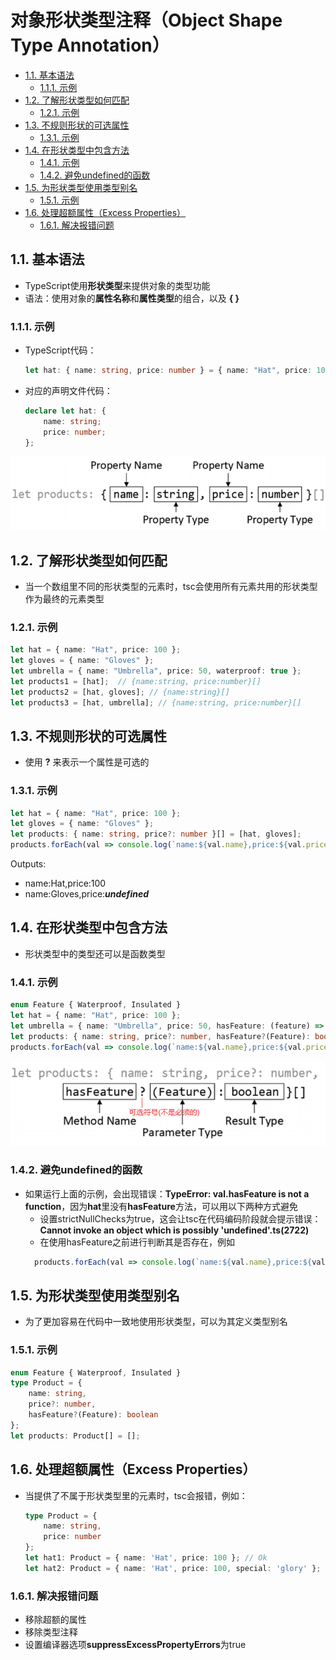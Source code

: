 # 对象形状类型注释（Object Shape Type Annotation）

- [1.1. 基本语法](#11-基本语法)
  - [1.1.1. 示例](#111-示例)
- [1.2. 了解形状类型如何匹配](#12-了解形状类型如何匹配)
  - [1.2.1. 示例](#121-示例)
- [1.3. 不规则形状的可选属性](#13-不规则形状的可选属性)
  - [1.3.1. 示例](#131-示例)
- [1.4. 在形状类型中包含方法](#14-在形状类型中包含方法)
  - [1.4.1. 示例](#141-示例)
  - [1.4.2. 避免undefined的函数](#142-避免undefined的函数)
- [1.5. 为形状类型使用类型别名](#15-为形状类型使用类型别名)
  - [1.5.1. 示例](#151-示例)
- [1.6. 处理超额属性（Excess Properties）](#16-处理超额属性excess-properties)
  - [1.6.1. 解决报错问题](#161-解决报错问题)

## 1.1. 基本语法
- TypeScript使用**形状类型**来提供对象的类型功能
- 语法：使用对象的**属性名称**和**属性类型**的组合，以及 **{ }**
### 1.1.1. 示例
- TypeScript代码：
    ```typescript
    let hat: { name: string, price: number } = { name: "Hat", price: 100 };
    ```
- 对应的声明文件代码：
    ```typescript
    declare let hat: {
        name: string;
        price: number;
    };
    ```
![object_shape_type](assets/object_shape_type.png)

## 1.2. 了解形状类型如何匹配
- 当一个数组里不同的形状类型的元素时，tsc会使用所有元素共用的形状类型作为最终的元素类型
### 1.2.1. 示例
```typescript
let hat = { name: "Hat", price: 100 };
let gloves = { name: "Gloves" };
let umbrella = { name: "Umbrella", price: 50, waterproof: true };
let products1 = [hat];  // {name:string, price:number}[]
let products2 = [hat, gloves]; // {name:string}[]
let products3 = [hat, umbrella]; // {name:string, price:number}[]
```

## 1.3. 不规则形状的可选属性
- 使用 **?** 来表示一个属性是可选的
### 1.3.1. 示例
```typescript
let hat = { name: "Hat", price: 100 };
let gloves = { name: "Gloves" };
let products: { name: string, price?: number }[] = [hat, gloves];
products.forEach(val => console.log(`name:${val.name},price:${val.price}`));
```
Outputs:
- name:Hat,price:100
- name:Gloves,price:***undefined***

## 1.4. 在形状类型中包含方法
- 形状类型中的类型还可以是函数类型
### 1.4.1. 示例
```typescript
enum Feature { Waterproof, Insulated }
let hat = { name: "Hat", price: 100 };
let umbrella = { name: "Umbrella", price: 50, hasFeature: (feature) => feature === Feature.Waterproof }
let products: { name: string, price?: number, hasFeature?(Feature): boolean }[] = [hat, umbrella];
products.forEach(val => console.log(`name:${val.name},price:${val.price},Waterproof:${val.hasFeature(Feature.Waterproof)}`));
```
![methods_in_shapetype](assets/methods_in_shapetype.png)

### 1.4.2. 避免undefined的函数
- 如果运行上面的示例，会出现错误：**TypeError: val.hasFeature is not a function**，因为**hat**里没有**hasFeature**方法，可以用以下两种方式避免
  - 设置strictNullChecks为true，这会让tsc在代码编码阶段就会提示错误：**Cannot invoke an object which is possibly 'undefined'.ts(2722)**
  - 在使用hasFeature之前进行判断其是否存在，例如
  ```typescript
    products.forEach(val => console.log(`name:${val.name},price:${val.price},Waterproof:${val.hasFeature ? val.hasFeature(Feature.Waterproof) : 'false'}`));
  ```

## 1.5. 为形状类型使用类型别名
- 为了更加容易在代码中一致地使用形状类型，可以为其定义类型别名
### 1.5.1. 示例
```typescript
enum Feature { Waterproof, Insulated }
type Product = {
    name: string,
    price?: number,
    hasFeature?(Feature): boolean
};
let products: Product[] = [];
```

## 1.6. 处理超额属性（Excess Properties）
- 当提供了不属于形状类型里的元素时，tsc会报错，例如：
    ```typescript
    type Product = {
        name: string,
        price: number
    };
    let hat1: Product = { name: 'Hat', price: 100 }; // Ok
    let hat2: Product = { name: 'Hat', price: 100, special: 'glory' }; // Error: Object literal may only specify known properties, and 'special' does not exist in type 'Product'.ts(2322)
    ```
### 1.6.1. 解决报错问题
- 移除超额的属性
- 移除类型注释
- 设置编译器选项**suppressExcessPropertyErrors**为true